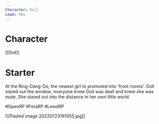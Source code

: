 ```yaml
---
Character: Doll
Lewd: Yes
---
```

# Character
[[Doll]]

# Starter
At the Ring-Dang-Do, the newest girl to promoted into 'front rooms'. Doll stared out the window; everyone knew Doll was deaf and knew she was mute. She stared out into the distance in her own little world.


#OpenRP #FeraRP #LewdRP 

![[Pasted image 20220723191055.jpg]]